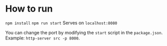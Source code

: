 # How to run
`npm install`
`npm run start`
Serves on `localhost:8080`

You can change the port by modifying the `start` script in the `package.json`. Example: `http-server src -p 8000`.
